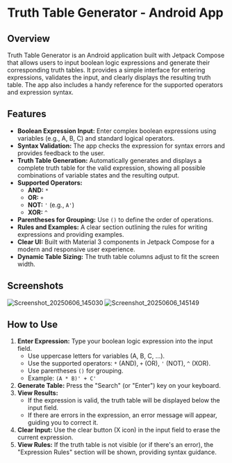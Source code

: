 # Truth Table Generator - Android App

## Overview

Truth Table Generator is an Android application built with Jetpack Compose that allows users to input boolean logic expressions and generate their corresponding truth tables. It provides a simple interface for entering expressions, validates the input, and clearly displays the resulting truth table. The app also includes a handy reference for the supported operators and expression syntax.

## Features

*   **Boolean Expression Input:** Enter complex boolean expressions using variables (e.g., A, B, C) and standard logical operators.
*   **Syntax Validation:** The app checks the expression for syntax errors and provides feedback to the user.
*   **Truth Table Generation:** Automatically generates and displays a complete truth table for the valid expression, showing all possible combinations of variable states and the resulting output.
*   **Supported Operators:**
    *   **AND:** `*`
    *   **OR:** `+`
    *   **NOT:** `'` (e.g., `A'`)
    *   **XOR:** `^`
*   **Parentheses for Grouping:** Use `()` to define the order of operations.
*   **Rules and Examples:** A clear section outlining the rules for writing expressions and providing examples.
*   **Clear UI:** Built with Material 3 components in Jetpack Compose for a modern and responsive user experience.
*   **Dynamic Table Sizing:** The truth table columns adjust to fit the screen width.

## Screenshots
![Screenshot_20250606_145030](https://github.com/user-attachments/assets/0957b41d-3a0a-42a4-b4f3-7bf2ef5a1378)
![Screenshot_20250606_145149](https://github.com/user-attachments/assets/e54dd6b7-aaed-4b05-8e2a-4b130a06f0e9)

## How to Use

1.  **Enter Expression:** Type your boolean logic expression into the input field.
    *   Use uppercase letters for variables (A, B, C, ...).
    *   Use the supported operators: `*` (AND), `+` (OR), `'` (NOT), `^` (XOR).
    *   Use parentheses `()` for grouping.
    *   Example: `(A * B)' + C'`
2.  **Generate Table:** Press the "Search" (or "Enter") key on your keyboard.
3.  **View Results:**
    *   If the expression is valid, the truth table will be displayed below the input field.
    *   If there are errors in the expression, an error message will appear, guiding you to correct it.
4.  **Clear Input:** Use the clear button (X icon) in the input field to erase the current expression.
5.  **View Rules:** If the truth table is not visible (or if there's an error), the "Expression Rules" section will be shown, providing syntax guidance.

